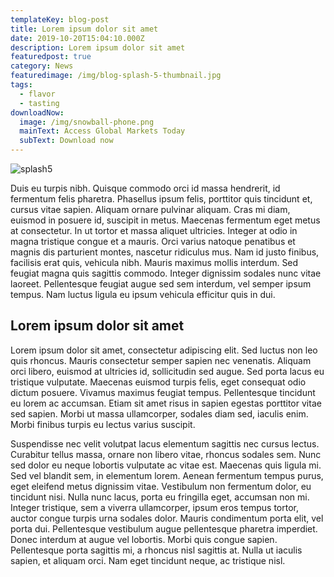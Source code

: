 ```yaml
---
templateKey: blog-post
title: Lorem ipsum dolor sit amet
date: 2019-10-20T15:04:10.000Z
description: Lorem ipsum dolor sit amet
featuredpost: true
category: News
featuredimage: /img/blog-splash-5-thumbnail.jpg
tags:
  - flavor
  - tasting
downloadNow:
  image: /img/snowball-phone.png
  mainText: Access Global Markets Today
  subText: Download now
---
```

![splash5](/img/blog-splash-5.jpg)

Duis eu turpis nibh. Quisque commodo orci id massa hendrerit, id fermentum felis pharetra. Phasellus ipsum felis, porttitor quis tincidunt et, cursus vitae sapien. Aliquam ornare pulvinar aliquam. Cras mi diam, euismod in posuere id, suscipit in metus. Maecenas fermentum eget metus at consectetur. In ut tortor et massa aliquet ultricies. Integer at odio in magna tristique congue et a mauris. Orci varius natoque penatibus et magnis dis parturient montes, nascetur ridiculus mus. Nam id justo finibus, facilisis erat quis, vehicula nibh. Mauris maximus mollis interdum. Sed feugiat magna quis sagittis commodo. Integer dignissim sodales nunc vitae laoreet. Pellentesque feugiat augue sed sem interdum, vel semper ipsum tempus. Nam luctus ligula eu ipsum vehicula efficitur quis in dui. 

## Lorem ipsum dolor sit amet

Lorem ipsum dolor sit amet, consectetur adipiscing elit. Sed luctus non leo quis rhoncus. Mauris consectetur semper sapien nec venenatis. Aliquam orci libero, euismod at ultricies id, sollicitudin sed augue. Sed porta lacus eu tristique vulputate. Maecenas euismod turpis felis, eget consequat odio dictum posuere. Vivamus maximus feugiat tempus. Pellentesque tincidunt eu lorem ac accumsan. Etiam sit amet risus in sapien egestas porttitor vitae sed sapien. Morbi ut massa ullamcorper, sodales diam sed, iaculis enim. Morbi finibus turpis eu lectus varius suscipit.

Suspendisse nec velit volutpat lacus elementum sagittis nec cursus lectus. Curabitur tellus massa, ornare non libero vitae, rhoncus sodales sem. Nunc sed dolor eu neque lobortis vulputate ac vitae est. Maecenas quis ligula mi. Sed vel blandit sem, in elementum lorem. Aenean fermentum tempus purus, eget eleifend metus dignissim vitae. Vestibulum non fermentum dolor, eu tincidunt nisi. Nulla nunc lacus, porta eu fringilla eget, accumsan non mi. Integer tristique, sem a viverra ullamcorper, ipsum eros tempus tortor, auctor congue turpis urna sodales dolor. Mauris condimentum porta elit, vel porta dui. Pellentesque vestibulum augue pellentesque pharetra imperdiet. Donec interdum at augue vel lobortis. Morbi quis congue sapien. Pellentesque porta sagittis mi, a rhoncus nisl sagittis at. Nulla ut iaculis sapien, et aliquam orci. Nam eget tincidunt neque, ac tristique nisl. 
